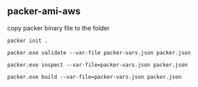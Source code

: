 ## packer-ami-aws

copy packer binary file to the folder

`packer init .`

`packer.exe validate --var-file packer-vars.json packer.json`

`packer.exe inspect --var-file=packer-vars.json packer.json`

`packer.exe build --var-file=packer-vars.json packer.json`

